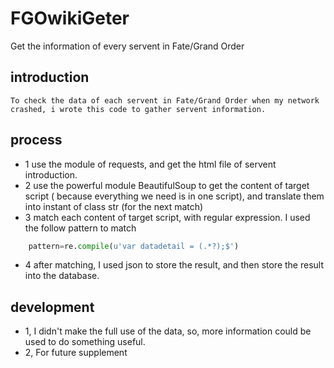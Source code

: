 # FGOwikiGeter
Get the information of every servent in Fate/Grand Order

## introduction
    To check the data of each servent in Fate/Grand Order when my network crashed, i wrote this code to gather servent information.

## process
- 1 use the module of requests, and get the html file of servent introduction.
- 2 use the powerful module BeautifulSoup to get the content of target script ( because everything we need is in one script), and translate them into instant of class str (for the next match)
- 3 match each content of target script, with regular expression. I used the follow pattern to match
```python
    pattern=re.compile(u'var datadetail = (.*?);$')
``` 
- 4 after matching, I used json to store the result, and then store the result into the database.

## development

- 1, I didn't make the full use of the data, so, more information could be used to do something useful.
- 2, For future supplement